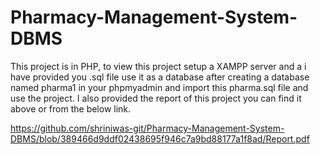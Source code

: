 # Pharmacy-Management-System-DBMS
This project is in PHP, to view this project setup a XAMPP server and a i have provided you .sql file use it as a database after creating a database named pharma1 in your phpmyadmin
 and import this pharma.sql file and use the project.
 I also provided the report of this project you can find it above or from the below link.
 
https://github.com/shriniwas-git/Pharmacy-Management-System-DBMS/blob/389466d9ddf02438695f946c7a9bd88177a1f8ad/Report.pdf
